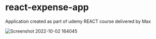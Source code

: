 # react-expense-app
Application created as part of udemy REACT course delivered by Max

![Screenshot 2022-10-02 164045](https://user-images.githubusercontent.com/91144434/193462771-d9f56533-2b9d-434a-a6e4-bee1c938ffc9.png)
